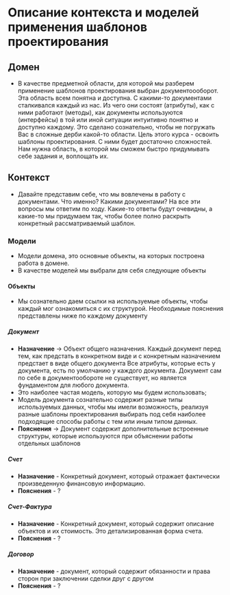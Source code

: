# Описание контекста и моделей применения шаблонов проектирования
## Домен
* В качестве предметной области, для которой мы разберем применение 
шаблонов проектирования выбран документоооборот. Эта область всем понятна
и доступна. С какими-то документами сталкивался каждый из нас. Из чего они 
состоят (атрибуты), как с ними работают (методы), как документы 
используются (интерфейсы) в той или иной ситуации интуитивно понятно 
и доступно каждому. Это сделано сознательно, чтобы не погружать Вас в 
сложные дерби какой-то области. Цель этого курса - 
освоить шаблоны проектирования. С ними будет достаточно сложностей. 
Нам нужна область, в которой мы сможем быстро придумывать себе задания и, 
воплощать их.
## Контекст
* Давайте представим себе, что мы вовлечены в работу с документами. 
Что именно? Какими документами? На все эти вопросы мы ответим по ходу.
Какие-то ответы будут очевидны, а какие-то мы придумаем так, чтобы
более полно раскрыть конкретный рассматриваемый шаблон.
### Модели
* Модели домена, это основные объекты, на которых построена работа в домене.
* В качестве моделей мы выбрали для себя следующие объекты
#### Объекты
* Мы сознательно даем ссылки на используемые объекты, чтобы каждый мог ознакомиться с их структурой.
Необходимые пояснения представлены ниже по каждому документу
##### Документ
* **Назначение** -> Объект общего назначения. Каждый документ перед тем, как
предстать в конкретном виде и с конкретным назначением предстает в виде общего документа
Все атрибуты, которые есть у документа, есть по умолчанию у каждого документа.
Документ сам по себе в документообороте не существует, но является фундаментом для любого документа.
* Это наиболее частая модель, которую мы будем использовать;
* Модель документа сознательно содержит разные типы используемых данных, 
чтобы мы имели возможность, реализуя разные шаблоны проектирования выбирать 
под себя наиболее подходящие способы работы с тем или иным типом данных.
* **Пояснения** -> Документ содержит дополнительные встроенные структуры, 
которые используются при объяснении работы отдельных шаблонов
##### Счет
* **Назначение** - Конкретный документ, который отражает фактически произведенную финансовую информацию.
* **Пояснения** - ?
##### Счет-Фактура
* **Назначение** - Конкретный документ, который содержит описание объектов и их стоимость. Это детализированная форма счета.
* **Пояснения** - ?
##### Договор
* **Назначение** - документ, который содержит обязанности и права сторон при заключении сделки друг с другом
* **Пояснения** - ?
